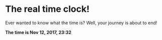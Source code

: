 # The real time clock!

Ever wanted to know what the time is? Well, your journey is about to end!

**The time is Nov 12, 2017, 23:32**